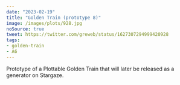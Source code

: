 ```yaml
---
date: "2023-02-19"
title: "Golden Train (prototype 8)"
image: /images/plots/928.jpg
noSource: true
tweet: https://twitter.com/greweb/status/1627307294999420928
tags:
- golden-train
- A6
---
```


Prototype of a Plottable Golden Train that will later be released as a generator on Stargaze.